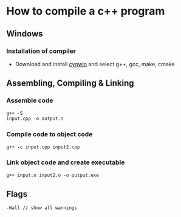 # How to compile a c++ program

## Windows

### Installation of compiler

- Download and install [cygwin](https://www.cygwin.com/) and select g++, gcc, make, cmake

## Assembling, Compiling & Linking

### Assemble code

```txt
g++ -S 
input.cpp -o output.s
```

### Compile code to object code

```txt
g++ -c input.cpp input2.cpp
```

### Link object code and create executable

```txt
g++ input.o input2.o -o output.exe
```

## Flags

```txt
-Wall // show all warnings
```
